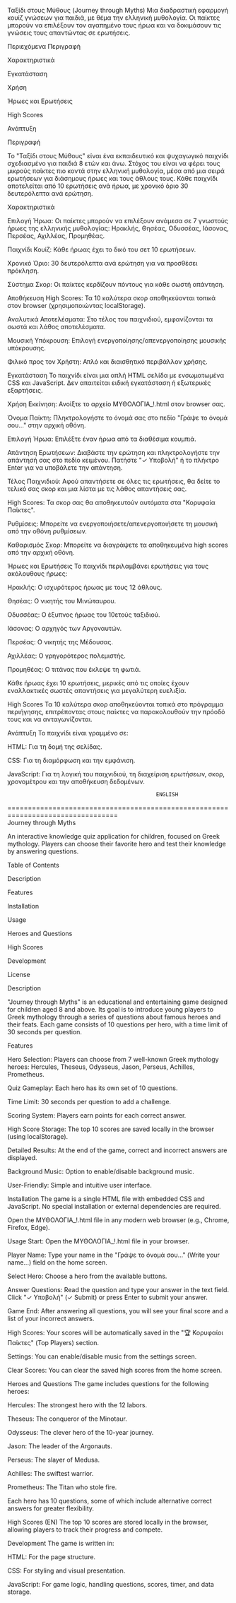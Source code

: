 Ταξίδι στους Μύθους (Journey through Myths)
Μια διαδραστική εφαρμογή κουίζ γνώσεων για παιδιά, με θέμα την ελληνική μυθολογία. Οι παίκτες μπορούν να επιλέξουν τον αγαπημένο τους ήρωα και να δοκιμάσουν τις γνώσεις τους απαντώντας σε ερωτήσεις.

Περιεχόμενα
Περιγραφή

Χαρακτηριστικά

Εγκατάσταση

Χρήση

Ήρωες και Ερωτήσεις

High Scores

Ανάπτυξη

Περιγραφή

Το "Ταξίδι στους Μύθους" είναι ένα εκπαιδευτικό και ψυχαγωγικό παιχνίδι σχεδιασμένο για παιδιά 8 ετών και άνω. Στόχος του είναι να φέρει τους μικρούς παίκτες πιο κοντά στην ελληνική μυθολογία, μέσα από μια σειρά ερωτήσεων για διάσημους ήρωες και τους άθλους τους. Κάθε παιχνίδι αποτελείται από 10 ερωτήσεις ανά ήρωα, με χρονικό όριο 30 δευτερόλεπτα ανά ερώτηση.

Χαρακτηριστικά

Επιλογή Ήρωα: Οι παίκτες μπορούν να επιλέξουν ανάμεσα σε 7 γνωστούς ήρωες της ελληνικής μυθολογίας: Ηρακλής, Θησέας, Οδυσσέας, Ιάσονας, Περσέας, Αχιλλέας, Προμηθέας.

Παιχνίδι Κουίζ: Κάθε ήρωας έχει το δικό του σετ 10 ερωτήσεων.

Χρονικό Όριο: 30 δευτερόλεπτα ανά ερώτηση για να προσθέσει πρόκληση.

Σύστημα Σκορ: Οι παίκτες κερδίζουν πόντους για κάθε σωστή απάντηση.

Αποθήκευση High Scores: Τα 10 καλύτερα σκορ αποθηκεύονται τοπικά στον browser (χρησιμοποιώντας localStorage).

Αναλυτικά Αποτελέσματα: Στο τέλος του παιχνιδιού, εμφανίζονται τα σωστά και λάθος αποτελέσματα.

Μουσική Υπόκρουση: Επιλογή ενεργοποίησης/απενεργοποίησης μουσικής υπόκρουσης.

Φιλικό προς τον Χρήστη: Απλό και διαισθητικό περιβάλλον χρήσης.

Εγκατάσταση
Το παιχνίδι είναι μια απλή HTML σελίδα με ενσωματωμένα CSS και JavaScript. Δεν απαιτείται ειδική εγκατάσταση ή εξωτερικές εξαρτήσεις.


Χρήση
Εκκίνηση: Ανοίξτε το αρχείο ΜΥΘΟΛΟΓΙΑ_!.html στον browser σας.

Όνομα Παίκτη: Πληκτρολογήστε το όνομά σας στο πεδίο "Γράψε το όνομά σου..." στην αρχική οθόνη.

Επιλογή Ήρωα: Επιλέξτε έναν ήρωα από τα διαθέσιμα κουμπιά.

Απάντηση Ερωτήσεων: Διαβάστε την ερώτηση και πληκτρολογήστε την απάντησή σας στο πεδίο κειμένου. Πατήστε "✓ Υποβολή" ή το πλήκτρο Enter για να υποβάλετε την απάντηση.

Τέλος Παιχνιδιού: Αφού απαντήσετε σε όλες τις ερωτήσεις, θα δείτε το τελικό σας σκορ και μια λίστα με τις λάθος απαντήσεις σας.

High Scores: Τα σκορ σας θα αποθηκευτούν αυτόματα στα "Κορυφαία Παίκτες".

Ρυθμίσεις: Μπορείτε να ενεργοποιήσετε/απενεργοποιήσετε τη μουσική από την οθόνη ρυθμίσεων.

Καθαρισμός Σκορ: Μπορείτε να διαγράψετε τα αποθηκευμένα high scores από την αρχική οθόνη.

Ήρωες και Ερωτήσεις
Το παιχνίδι περιλαμβάνει ερωτήσεις για τους ακόλουθους ήρωες:

Ηρακλής: Ο ισχυρότερος ήρωας με τους 12 άθλους.

Θησέας: Ο νικητής του Μινώταυρου.

Οδυσσέας: Ο έξυπνος ήρωας του 10ετούς ταξιδιού.

Ιάσονας: Ο αρχηγός των Αργοναυτών.

Περσέας: Ο νικητής της Μέδουσας.

Αχιλλέας: Ο γρηγορότερος πολεμιστής.

Προμηθέας: Ο τιτάνας που έκλεψε τη φωτιά.

Κάθε ήρωας έχει 10 ερωτήσεις, μερικές από τις οποίες έχουν εναλλακτικές σωστές απαντήσεις για μεγαλύτερη ευελιξία.

High Scores
Τα 10 καλύτερα σκορ αποθηκεύονται τοπικά στο πρόγραμμα περιήγησης, επιτρέποντας στους παίκτες να παρακολουθούν την πρόοδό τους και να ανταγωνίζονται.

Ανάπτυξη
Το παιχνίδι είναι γραμμένο σε:

HTML: Για τη δομή της σελίδας.

CSS: Για τη διαμόρφωση και την εμφάνιση.

JavaScript: Για τη λογική του παιχνιδιού, τη διαχείριση ερωτήσεων, σκορ, χρονομέτρου και την αποθήκευση δεδομένων.


                                                   ENGLISH 
=================================================================================                                                
Journey through Myths

An interactive knowledge quiz application for children, focused on Greek mythology. Players can choose their favorite hero and test their knowledge by answering questions.

Table of Contents

Description

Features

Installation

Usage

Heroes and Questions

High Scores

Development

License

Description

"Journey through Myths" is an educational and entertaining game designed for children aged 8 and above. Its goal is to introduce young players to Greek mythology through a series of questions about famous heroes and their feats. Each game consists of 10 questions per hero, with a time limit of 30 seconds per question.

Features

Hero Selection: Players can choose from 7 well-known Greek mythology heroes: Hercules, Theseus, Odysseus, Jason, Perseus, Achilles, Prometheus.

Quiz Gameplay: Each hero has its own set of 10 questions.

Time Limit: 30 seconds per question to add a challenge.

Scoring System: Players earn points for each correct answer.

High Score Storage: The top 10 scores are saved locally in the browser (using localStorage).

Detailed Results: At the end of the game, correct and incorrect answers are displayed.

Background Music: Option to enable/disable background music.

User-Friendly: Simple and intuitive user interface.

Installation
The game is a single HTML file with embedded CSS and JavaScript. No special installation or external dependencies are required.

Open the ΜΥΘΟΛΟΓΙΑ_!.html file in any modern web browser (e.g., Chrome, Firefox, Edge).

Usage
Start: Open the ΜΥΘΟΛΟΓΙΑ_!.html file in your browser.

Player Name: Type your name in the "Γράψε το όνομά σου..." (Write your name...) field on the home screen.

Select Hero: Choose a hero from the available buttons.

Answer Questions: Read the question and type your answer in the text field. Click "✓ Υποβολή" (✓ Submit) or press Enter to submit your answer.

Game End: After answering all questions, you will see your final score and a list of your incorrect answers.

High Scores: Your scores will be automatically saved in the "🏆 Κορυφαίοι Παίκτες" (Top Players) section.

Settings: You can enable/disable music from the settings screen.

Clear Scores: You can clear the saved high scores from the home screen.

Heroes and Questions
The game includes questions for the following heroes:

Hercules: The strongest hero with the 12 labors.

Theseus: The conqueror of the Minotaur.

Odysseus: The clever hero of the 10-year journey.

Jason: The leader of the Argonauts.

Perseus: The slayer of Medusa.

Achilles: The swiftest warrior.

Prometheus: The Titan who stole fire.

Each hero has 10 questions, some of which include alternative correct answers for greater flexibility.

High Scores (EN)
The top 10 scores are stored locally in the browser, allowing players to track their progress and compete.

Development
The game is written in:

HTML: For the page structure.

CSS: For styling and visual presentation.

JavaScript: For game logic, handling questions, scores, timer, and data storage.
